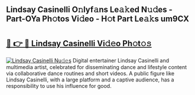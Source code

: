 ## Lindsay Casinelli O𝚗lyf𝚊ns Le𝚊𝚔ed N𝚞𝚍es - Part-OYa Ph𝚘tos Vi𝚍eo - H𝚘t Part Le𝚊𝚔s um9CX

# <h2><a href="http://hf8fy2r.feru.top/?c=Lindsay+Casinelli">🔗 👉 🔴 Lindsay Casinelli Vi𝚍𝚎o Ph𝚘t𝚘𝚜</a></h2>

[![Lindsay Casinelli Nu𝚍𝚎s](https://i.imgur.com/0TWrTi3.gif)](http://hf8fy2r.feru.top/?c=Lindsay+Casinelli)
Digital entertainer Lindsay Casinelli and multimedia artist, celebrated for disseminating dance and lifestyle content via collaborative dance routines and short videos. A public figure like Lindsay Casinelli, with a large platform and a captive audience, has a responsibility to use his influence for good. 
